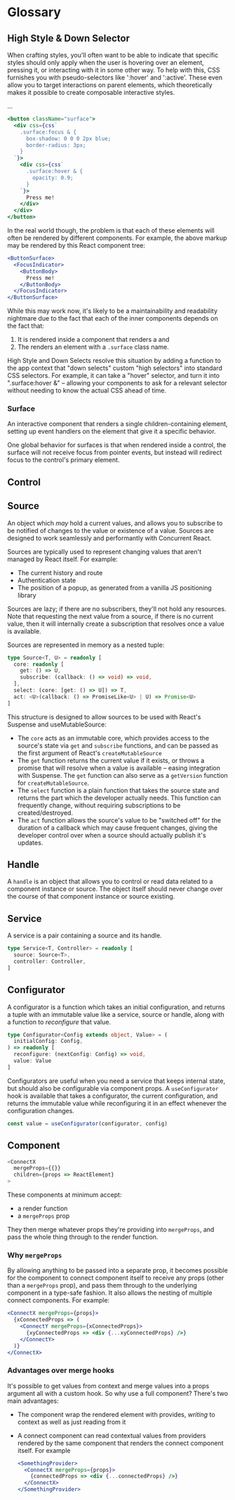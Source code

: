 # Glossary

## High Style & Down Selector

When crafting styles, you'll often want to be able to indicate that specific styles should only apply when the user is hovering over an element, pressing it, or interacting with it in some other way. To help with this, CSS furnishes you with pseudo-selectors like ':hover' and ':active'. These even allow you to target interactions on parent elements, which theoretically makes it possible to create composable interactive styles.

...

```jsx
<button className="surface">
  <div css={css`
    .surface:focus & {
      box-shadow: 0 0 0 2px blue;
      border-radius: 3px;
    }
  `}>
    <div css={css`
      .surface:hover & {
        opacity: 0.9;
      }
    `}>
      Press me!
    </div>
  </div>
</button>
```

In the real world though, the problem is that each of these elements will often be rendered by different components. For example, the above markup may be rendered by this React component tree:

```jsx
<ButtonSurface>
  <FocusIndicator>
    <ButtonBody>
      Press me!
    </ButtonBody>
  </FocusIndicator>
</ButtonSurface>
```

While this may work now, it's likely to be a maintainability and readability nightmare due to the fact that each of the inner components depends on the fact that:

1. It is rendered inside a component that renders a <ButtonSurface> and
2. The <ButtonSurface> renders an element with a `.surface` class name.

High Style and Down Selects resolve this situation by adding a function to the app context that "down selects" custom "high selectors" into standard CSS selectors. For example, it can take a "hover" selector, and turn it into ".surface:hover &" – allowing your components to ask for a relevant selector without needing to know the actual CSS ahead of time.



### Surface

An interactive component that renders a single children-containing element, setting up event handlers on the element that give it a specific behavior.

One global behavior for surfaces is that when rendered inside a control, the surface will not receive focus from pointer events, but instead will redirect focus to the control's primary element.


## Control


## Source

An object which *may* hold a current values, and allows you to subscribe to be notified of changes to the value or existence of a value. Sources are designed to work seamlessly and performantly with Concurrent React.

Sources are typically used to represent changing values that aren't managed by React itself. For example:

- The current history and route
- Authentication state
- The position of a popup, as generated from a vanilla JS positioning library

Sources are lazy; if there are no subscribers, they'll not hold any resources. Note that requesting the next value from a source, if there is no current value, then it will internally create a subscription that resolves once a value is available.

Sources are represented in memory as a nested tuple:

```ts
type Source<T, U> = readonly [
  core: readonly [
    get: () => U,
    subscribe: (callback: () => void) => void,
  ],
  select: (core: [get: () => U]) => T,
  act: <U>(callback: () => PromiseLike<U> | U) => Promise<U>
]
```

This structure is designed to allow sources to be used with React's Suspense and useMutableSource:

- The `core` acts as an immutable core, which provides access to the source's state via `get` and `subscribe` functions, and can be passed as the first argument of React's `createMutableSource`
- The `get` function returns the current value if it exists, or throws a promise that will resolve when a value is available – easing integration with Suspense. The `get` function can also serve as a `getVersion` function for `createMutableSource`.
- The `select` function is a plain function that takes the source state and returns the part which the developer actually needs. This function can frequently change, without requiring subscriptions to be created/destroyed.
- The `act` function allows the source's value to be "switched off" for the duration of a callback which may cause frequent changes, giving the developer control over when a source should actually publish it's updates.


## Handle

A `handle` is an object that allows you to control or read data related to a component instance or source. The object itself should never change over the course of that component instance or source existing.


## Service

A service is a pair containing a source and its handle.

```ts
type Service<T, Controller> = readonly [
  source: Source<T>,
  controller: Controller,
]
```


## Configurator

A configurator is a function which takes an initial configuration, and returns a tuple with an immutable value like a service, source or handle, along with a function to *reconfigure* that value.

```ts
type Configurator<Config extends object, Value> = (
  initialConfig: Config,
) => readonly [
  reconfigure: (nextConfig: Config) => void,
  value: Value
]
```

Configurators are useful when you need a service that keeps internal state, but should also be configurable via component props. A `useConfigurator` hook is available that takes a configurator, the current configuration, and returns the immutable value while reconfiguring it in an effect whenever the configuration changes.

```ts
const value = useConfigurator(configurator, config)
```


## <ConnectSomething> Component

```js
<ConnectX
  mergeProps={{}}
  children={props => ReactElement}
>
```

These components at minimum accept:

- a render function
- a `mergeProps` prop

They then merge whatever props they're providing into `mergeProps`, and pass the whole thing through to the render function.


### Why `mergeProps`

By allowing anything to be passed into a separate prop, it becomes possible for the component to connect component itself to receive any props (other than a `mergeProps` prop), and pass them through to the underlying component in a type-safe fashion. It also allows the nesting of multiple connect components. For example:

```jsx
<ConnectX mergeProps={props}>
  {xConnectedProps => (
    <ConnectY mergeProps={xConnectedProps}>
      {xyConnectedProps => <div {...xyConnectedProps} />}
    </ConnectY>
  )}
</ConnectX>
```


### Advantages over merge hooks

It's possible to get values from context and merge values into a props argument all with a custom hook. So why use a full component? There's two main advantages:

-   The component wrap the rendered element with provides, *writing* to context as well as just reading from it

-   A connect component can read contextual values from providers rendered by the same component that renders the connect component itself. For example

    ```jsx
    <SomethingProvider>
      <ConnectX mergeProps={props}>
        {connectedProps => <div {...connectedProps} />}
      </ConnectX>
    </SomethingProvider>
    ```
